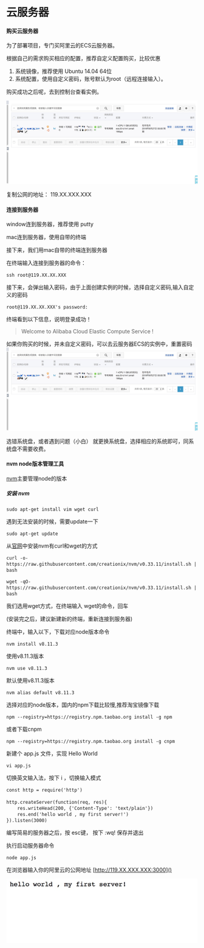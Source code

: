 # 云服务器
#### 购买云服务器
为了部署项目，专门买阿里云的ECS云服务器。

根据自己的需求购买相应的配置，推荐自定义配置购买，比较优惠

1. 系统镜像，推荐使用 Ubuntu 14.04 64位
2. 系统配置，使用自定义密码，账号默认为root（远程连接输入）。

购买成功之后呢，去到控制台查看实例。

![image](0EC872D.png)

复制公网的地址： 119.XX.XXX.XXX

#### 连接到服务器
window连到服务器，推荐使用 putty

mac连到服务器，使用自带的终端

接下来，我们用mac自带的终端连到服务器

在终端输入连接到服务器的命令：
```
ssh root@119.XX.XX.XXX
```
接下来，会弹出输入密码，由于上面创建实例的时候，选择自定义密码,输入自定义的密码
```
root@119.XX.XX.XXX's password: 
```
终端看到以下信息，说明登录成功！
> Welcome to Alibaba Cloud Elastic Compute Service !

如果你购买的时候，并未自定义密码，可以去云服务器ECS的实例中，重置密码
![image](0EC872.png)

选错系统盘，或者遇到问题（小白）
就更换系统盘，选择相应的系统即可，同系统盘不需要收费。

#### nvm node版本管理工具
[nvm](https://github.com/creationix/nvm)主要管理node的版本

##### 安装 nvm
```
sudo apt-get install vim wget curl
```
遇到无法安装的时候，需要update一下
```
sudo apt-get update
```

从[官网](https://github.com/creationix/nvm)中安装nvm有curl和wget的方式
```
curl -o- https://raw.githubusercontent.com/creationix/nvm/v0.33.11/install.sh | bash
```
```
wget -qO- https://raw.githubusercontent.com/creationix/nvm/v0.33.11/install.sh | bash
```
我们选用wget方式，在终端输入 wget的命令，回车

(安装完之后，建议新建新的终端，重新连接到服务器)


终端中，输入以下，下载对应node版本命令
```
nvm install v8.11.3
```

使用v8.11.3版本
```
nvm use v8.11.3
```

默认使用v8.11.3版本
```
nvm alias default v8.11.3
```

选择对应的node版本，国内的npm下载比较慢,推荐淘宝镜像下载
```
npm --registry=https://registry.npm.taobao.org install -g npm
```
或者下载cnpm
```
npm --registry=https://registry.npm.taobao.org install -g cnpm
```

新建个 app.js 文件，实现 Hello World
```
vi app.js
```
切换英文输入法，按下 i  ，切换输入模式
```
const http = require('http')

http.createServer(function(req, res){
    res.writeHead(200, {'Content-Type': 'text/plain'})
    res.end('hello world , my first server!')
}).listen(3000)

```
编写简易的服务器之后，按 esc键， 按下 :wq! 保存并退出

执行启动服务器命令
```
node app.js
```

在浏览器输入你的阿里云的公网地址 [http://119.XX.XXX.XXX:3000]()

![image](C408179.png)


